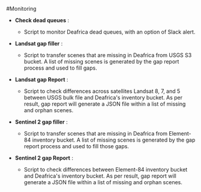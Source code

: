 #Monitoring
 

 - **Check dead queues** : 
    - Script to monitor Deafrica dead queues, with an option of Slack alert.

 - **Landsat gap filler** : 
    - Script to transfer scenes that are missing in Deafrica from USGS S3 bucket. A list of missing scenes 
   is generated by the gap report process and used to fill gaps.
   

 - **Landsat gap Report** : 
   - Script to check differences across satellites Landsat 8, 7, and 5 between USGS bulk file 
   and Deafrica's inventory bucket. As per result, gap report will generate a JSON file within a list 
   of missing and orphan scenes.


 - **Sentinel 2 gap filler** : 
   - Script to transfer scenes that are missing in Deafrica from Element-84 inventory bucket. A list of missing scenes 
      is generated by the gap report process and used to fill those gaps.


 - **Sentinel 2 gap Report** :
   - Script to check differences between Element-84 inventory bucket and Deafrica's inventory bucket. As per result, 
   gap report will generate a JSON file within a list of missing and orphan scenes.